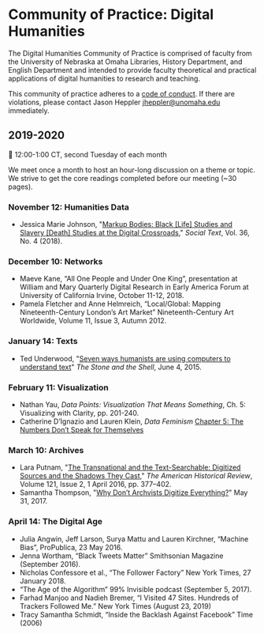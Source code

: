 # Community of Practice: Digital Humanities

The Digital Humanities Community of Practice is comprised of faculty from the University of Nebraska at Omaha Libraries, History Department, and English Department and intended to provide faculty theoretical and practical applications of digital humanities to research and teaching. 

This community of practice adheres to a [code of conduct](CODE_OF_CONDUCT.md). If there are violations, please contact Jason Heppler <jheppler@unomaha.edu> immediately.

## 2019-2020

📅 12:00-1:00 CT, second Tuesday of each month

We meet once a month to host an hour-long discussion on a theme or topic. We strive to get the core readings completed before our meeting (~30 pages). 

### November 12: Humanities Data

- Jessica Marie Johnson, "[Markup Bodies: Black [Life] Studies and Slavery [Death] Studies at the Digital Crossroads](https://doi.org/10.1215/01642472-7145658)," *Social Text*, Vol. 36, No. 4 (2018).

### December 10: Networks

- Maeve Kane, “All One People and Under One King”, presentation at William and Mary Quarterly Digital Research in Early America Forum at University of California Irvine, October 11-12, 2018.
- Pamela Fletcher and Anne Helmreich, “Local/Global: Mapping Nineteenth-Century London’s Art Market” Nineteenth-Century Art Worldwide, Volume 11, Issue 3, Autumn 2012.

### January 14: Texts

- Ted Underwood, "[Seven ways humanists are using computers to understand text](https://tedunderwood.com/2015/06/04/seven-ways-humanists-are-using-computers-to-understand-text/)" *The Stone and the Shell*, June 4, 2015.

### February 11: Visualization

- Nathan Yau, *Data Points: Visualization That Means Something*, Ch. 5: Visualizing with Clarity, pp. 201-240.
- Catherine D’Ignazio and Lauren Klein, *Data Feminism* [Chapter 5: The Numbers Don’t Speak for Themselves](https://bookbook.pubpub.org/pub/6ui5n4vo)

### March 10: Archives

- Lara Putnam, "[The Transnational and the Text-Searchable: Digitized Sources and the Shadows They Cast](https://doi.org/10.1093/ahr/121.2.377)," *The American Historical Review*, Volume 121, Issue 2, 1 April 2016, pp. 377–402.
- Samantha Thompson, "[Why Don’t Archvists Digitize Everything?](https://peelarchivesblog.com/2017/05/31/why-dont-archivists-digitize-everything/)" May 31, 2017.

### April 14: The Digital Age

- Julia Angwin, Jeff Larson, Surya Mattu and Lauren Kirchner, “Machine Bias”, ProPublica, 23 May 2016.
- Jenna Wortham, “Black Tweets Matter” Smithsonian Magazine (September 2016).
- Nicholas Confessore et al., “The Follower Factory” New York Times, 27 January 2018.
- “The Age of the Algorithm” 99% Invisible podcast (September 5, 2017).
- Farhad Manjoo and Nadieh Bremer, “I Visited 47 Sites. Hundreds of Trackers Followed Me.” New York Times (August 23, 2019)
- Tracy Samantha Schmidt, “Inside the Backlash Against Facebook” Time (2006)
